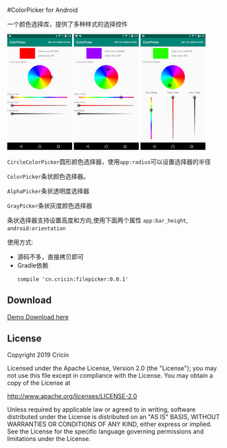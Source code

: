 #ColorPicker for Android

一个颜色选择库，提供了多种样式的选择控件

<img src="https://raw.githubusercontent.com/Cricin/ColorPicker/master/pics/pic1.png" width="30%"></img>
<img src="https://raw.githubusercontent.com/Cricin/ColorPicker/master/pics/pic2.png" width="30%"></img>
<img src="https://raw.githubusercontent.com/Cricin/ColorPicker/master/pics/pic3.png" width="30%"></img>

`CircleColorPicker`圆形颜色选择器，使用`app:radius`可以设置选择器的半径

`ColorPicker`条状颜色选择器。

`AlphaPicker`条状透明度选择器

`GrayPicker`条状灰度颜色选择器

条状选择器支持设置高度和方向,使用下面两个属性
`app:bar_height`, `android:orientation`

使用方式:
* 源码不多，直接拷贝即可
* Gradle依赖
  ```
  compile 'cn.cricin:filepicker:0.0.1'
  ```

## Download
[Demo Download here](https://raw.githubusercontent.com/Cricin/ColorPicker/master/demo.apk)

## License

Copyright 2019 Cricin

Licensed under the Apache License, Version 2.0 (the "License");
you may not use this file except in compliance with the License.
You may obtain a copy of the License at

   http://www.apache.org/licenses/LICENSE-2.0

Unless required by applicable law or agreed to in writing, software
distributed under the License is distributed on an "AS IS" BASIS,
WITHOUT WARRANTIES OR CONDITIONS OF ANY KIND, either express or implied.
See the License for the specific language governing permissions and
limitations under the License.
